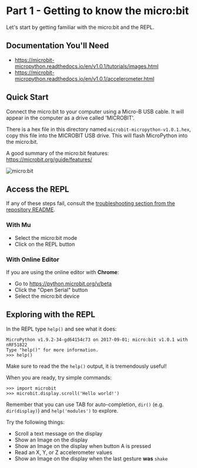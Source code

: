 # Part 1 - Getting to know the micro:bit

Let's start by getting familiar with the micro:bit and the REPL.


## Documentation You'll Need

- https://microbit-micropython.readthedocs.io/en/v1.0.1/tutorials/images.html
- https://microbit-micropython.readthedocs.io/en/v1.0.1/accelerometer.html


## Quick Start

Connect the micro:bit to your computer using a Micro-B USB cable.
It will appear in the computer as a drive called 'MICROBIT'.

There is a hex file in this directory named `microbit-micropython-v1.0.1.hex`,
copy this file into the MICROBIT USB drive. This will flash MicroPython into
the micro:bit.

A good summary of the micro:bit features: https://microbit.org/guide/features/

![micro:bit](https://microbit.org/images/microbit-hardware-access.jpg)


## Access the REPL

If any of these steps fail, consult the [troubleshooting section from the
repository README](../../README.md#troubleshooting).

### With Mu

- Select the micro:bit mode
- Click on the REPL button

### With Online Editor

If you are using the online editor with **Chrome**:
- Go to https://python.microbit.org/v/beta
- Click the "Open Serial" button
- Select the micro:bit device


## Exploring with the REPL

In the REPL type `help()` and see what it does:

```
MicroPython v1.9.2-34-gd64154c73 on 2017-09-01; micro:bit v1.0.1 with nRF51822
Type "help()" for more information.
>>> help()
```

Make sure to read the the `help()` output, it is tremendously useful!

When you are ready, try simple commands:

```
>>> import microbit
>>> microbit.display.scroll('Hello world!')
```

Remember that you can use TAB for auto-completion, `dir()` (e.g. `dir(display)`)
and `help('modules')` to explore.

Try the following things:
- Scroll a text message on the display
- Show an Image on the display
- Show an Image on the display when button A is pressed
- Read an X, Y, or Z accelerometer values
- Show an Image on the display when the last gesture **was** `shake`
